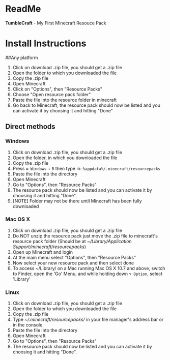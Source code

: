 # ReadMe

**TumbleCraft** - My First Minecraft Resouce Pack

# Install Instructions
##Any platform
1. Click on download .zip file, you should get a .zip file
2. Open the folder to which you downloaded the file
3. Copy the .zip file
4. Open Minecraft
5. Click on "Options", then "Resource Packs"
6. Choose "Open resource pack folder"
7. Paste the file into the resource folder in minecraft
8. Go back to Minecraft, the resource pack should now be listed and you can activate it by choosing it and hitting "Done"

## Direct methods
### Windows
1. Click on download .zip file, you should get a .zip file
2. Open the folder, in which you downloaded the file
3. Copy the .zip file
4. Press `⊞ Windows` + `R` then type in: `%appdata%/.minecraft/resourcepacks`
5. Paste the file into the directory
6. Open Minecraft
7. Go to "Options", then "Resource Packs"
8. The resource pack should now be listed and you can activate it by choosing it and hitting "Done".
9. [NOTE] Folder may not be there until Minecraft has been fully downloaded

### Mac OS X
1. Click on download .zip file, you should get a .zip file
2. Do NOT unzip the resource pack just move the .zip file to minecraft's resource pack folder (Should be at *~/Library/Application Support/minecraft/resourcepacks*)
3. Open up Minecraft and login
4. At the main menu select "Options", then "Resource Packs"
5. Now select your new resource pack and then select done
6. To access ~/Library/ on a Mac running Mac OS X 10.7 and above, switch to Finder, open the 'Go' Menu, and while holding down `⌥ Option`, select 'Library'

### Linux
1. Click on download .zip file, you should get a .zip file
2. Open the folder to which you downloaded the file
3. Copy the .zip file
4. Type *~/.minecraft/resourcepacks/* in your file manager's address bar or in the console.
5. Paste the file into the directory
6. Open Minecraft
7. Go to "Options", then "Resource Packs"
8. The resource pack should now be listed and you can activate it by choosing it and hitting "Done".
